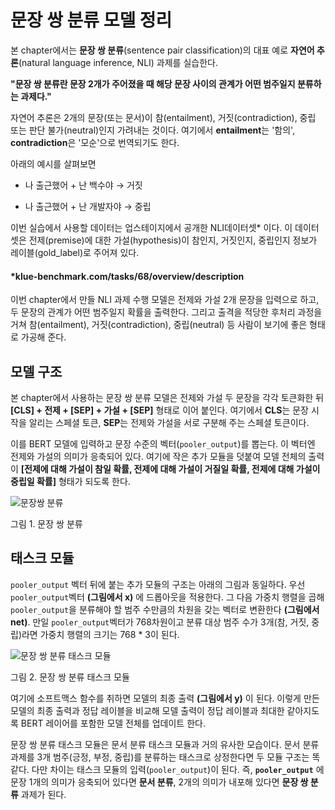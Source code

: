 # 문장 쌍 분류 모델 정리

본 chapter에서는 **문장 쌍 분류**(sentence pair classification)의 대표 예로 **자연어 추론**(natural language inference, NLI) 과제를 실습한다.

**"문장 쌍 분류란 문장 2개가 주어졌을 때 해당 문장 사이의 관계가 어떤 범주일지 분류하는 과제다."**

자연어 추론은 2개의 문장(또는 문서)이 참(entailment), 거짓(contradiction), 중립 또는 판단 불가(neutral)인지 가려내는 것이다.
여기에서 **entailment**는 '함의', **contradiction**은 '모순'으로 번역되기도 한다. 

아래의 예시를 살펴보면

  - 나 출근했어 + 난 백수야   → 거짓
  
  - 나 출근했어 + 난 개발자야  → 중립

이번 실습에서 사용할 데이터는 업스테이지에서 공개한 NLI데이터셋* 이다.
이 데이터셋은 전제(premise)에 대한 가설(hypothesis)이 참인지, 거짓인지, 중립인지 정보가 레이블(gold_label)로 주어져 있다.

#### *klue-benchmark.com/tasks/68/overview/description
    
이번 chapter에서 만들 NLI 과제 수행 모델은 전제와 가설 2개 문장을 입력으로 하고, 두 문장의 관계가 어떤 범주일지 확률을 출력한다.
그리고 출격을 적당한 후처리 과정을 거쳐 참(entailment), 거짓(contradiction), 중립(neutral) 등 사람이 보기에 좋은 형태로 가공해 준다.

## 모델 구조

본 chapter에서 사용하는 문장 쌍 분류 모델은 전제와 가설 두 문장을 각각 토큰화한 뒤 **[CLS] + 전제 + [SEP] + 가설 + [SEP]** 형태로 이어 붙인다.
여기에서 **CLS**는 문장 시작을 알리는 스페셜 토큰, **SEP**는 전제와 가설을 서로 구분해 주는 스페셜 토큰이다.

이를 BERT 모델에 입력하고 문장 수준의 벡터(`pooler_output`)를 뽑는다. 이 벡터엔 전제와 가설의 의미가 응축되어 있다. 
여기에 작은 추가 모듈을 덧붙여 모델 전체의 출력이 **[전제에 대해 가설이 참일 확률, 전제에 대해 가설이 거질일 확률, 전제에 대해 가설이 중립일 확률]** 형태가 되도록 한다.

![문장쌍 분류](https://user-images.githubusercontent.com/84653623/156359430-e0d35d51-d1b5-49d4-b0f6-37a5fadf7f6e.png)

그림 1. 문장 쌍 분류

## 태스크 모듈

`pooler_output` 벡터 뒤에 붙는 추가 모듈의 구조는 아래의 그림과 동일하다. 우선 `pooler_output`벡터 **(그림에서 x)** 에 드롭아웃을 적용한다.
그 다음 가중치 행렬을 곱해 `pooler_output`을 분류해야 할 범주 수만큼의 차원을 갖는 벡터로 변환한다 **(그림에서 net)**.
만일 `pooler_output`벡터가 768차원이고 분류 대상 범주 수가 3개(참, 거짓, 중립)라면 가중치 행렬의 크기는 768 * 3이 된다.

![문장 쌍 분류 태스크 모듈](https://user-images.githubusercontent.com/84653623/156359238-49dfef62-31d8-4e1a-bd1e-feb38caa74fd.png)

그림 2. 문장 쌍 분류 태스크 모듈

여기에 소프트맥스 함수를 취하면 모델의 최종 출력 **(그림에서 y)** 이 된다. 
이렇게 만든 모델의 최종 출력과 정답 레이블을 비교해 모델 출력이 정답 레이블과 최대한 같아지도록 BERT 레이어를 포함한 모델 전체를 업데이트 한다.

문장 쌍 분류 태스크 모듈은 문서 분류 태스크 모듈과 거의 유사한 모습이다.
문서 분류 과제를 3개 범주(긍정, 부정, 중립)를 분류하는 태스크로 상정한다면 두 모듈 구조는 똑같다.
다만 차이는 태스크 모듈의 입력(`pooler_output`)이 된다. 
즉, **`pooler_output`** 에 문장 1개의 의미가 응축되어 있다면 **문서 분류**, 2개의 의미가 내포해 있다면 **문장 쌍 분류** 과제가 된다.

